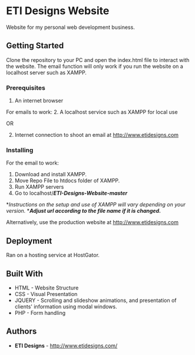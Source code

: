 # ETI Designs Website

Website for my personal web development business.

## Getting Started

Clone the repository to your PC and open the index.html file to interact with the website. The email function will only work if you run the website on a localhost server such as XAMPP.

### Prerequisites
1. An internet browser

For emails to work:
2. A localhost service such as XAMPP for local use

OR

2. Internet connection to shoot an email at http://www.etidesigns.com

### Installing

For the email to work:
1. Download and install XAMPP.
2. Move Repo File to htdocs folder of XAMPP.
3. Run XAMPP servers
4. Go to localhost/***ETI-Designs-Website-master***

**Instructions on the setup and use of XAMPP will vary depending on your version.*
****Adjust url according to the file name if it is changed.***

Alternatively, use the production website at http://www.etidesigns.com

## Deployment

Ran on a hosting service at HostGator.

## Built With

* HTML - Website Structure
* CSS - Visual Presentation
* JQUERY - Scrolling and slideshow animations, and presentation of clients' information using modal windows.
* PHP - Form handling

## Authors

* **ETI Designs** - http://www.etidesigns.com/
